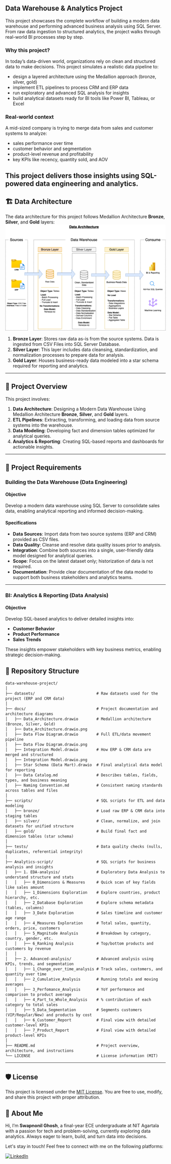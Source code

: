 ## Data Warehouse & Analytics Project

This project showcases the complete workflow of building a modern data warehouse and performing advanced business analysis using SQL Server. From raw data ingestion to structured analytics, the project walks through real-world BI processes step by step.

### Why this project?

In today’s data-driven world, organizations rely on clean and structured data to make decisions. This project simulates a realistic data pipeline to:

- design a layered architecture using the Medallion approach (bronze, silver, gold)
- implement ETL pipelines to process CRM and ERP data
- run exploratory and advanced SQL analysis for insights
- build analytical datasets ready for BI tools like Power BI, Tableau, or Excel

### Real-world context

A mid-sized company is trying to merge data from sales and customer systems to analyze:

- sales performance over time  
- customer behavior and segmentation  
- product-level revenue and profitability  
- key KPIs like recency, quantity sold, and AOV  

This project delivers those insights using SQL-powered data engineering and analytics.
---
## 🏗️ Data Architecture

The data architecture for this project follows Medallion Architecture **Bronze**, **Silver**, and **Gold** layers:
![Data Architecture](docs/Data_Architecture.drawio.png)

1. **Bronze Layer**: Stores raw data as-is from the source systems. Data is ingested from CSV Files into SQL Server Database.
2. **Silver Layer**: This layer includes data cleansing, standardization, and normalization processes to prepare data for analysis.
3. **Gold Layer**: Houses business-ready data modeled into a star schema required for reporting and analytics.

---
## 📖 Project Overview

This project involves:

1. **Data Architecture**: Designing a Modern Data Warehouse Using Medallion Architecture **Bronze**, **Silver**, and **Gold** layers.
2. **ETL Pipelines**: Extracting, transforming, and loading data from source systems into the warehouse.
3. **Data Modeling**: Developing fact and dimension tables optimized for analytical queries.
4. **Analytics & Reporting**: Creating SQL-based reports and dashboards for actionable insights.

---

## 🚀 Project Requirements

### Building the Data Warehouse (Data Engineering)

#### Objective
Develop a modern data warehouse using SQL Server to consolidate sales data, enabling analytical reporting and informed decision-making.

#### Specifications
- **Data Sources**: Import data from two source systems (ERP and CRM) provided as CSV files.
- **Data Quality**: Cleanse and resolve data quality issues prior to analysis.
- **Integration**: Combine both sources into a single, user-friendly data model designed for analytical queries.
- **Scope**: Focus on the latest dataset only; historization of data is not required.
- **Documentation**: Provide clear documentation of the data model to support both business stakeholders and analytics teams.

---

### BI: Analytics & Reporting (Data Analysis)

#### Objective
Develop SQL-based analytics to deliver detailed insights into:
- **Customer Behavior**
- **Product Performance**
- **Sales Trends**

These insights empower stakeholders with key business metrics, enabling strategic decision-making.  

## 📂 Repository Structure
```
data-warehouse-project/
│
├── datasets/                           # Raw datasets used for the project (ERP and CRM data)
│
├── docs/                               # Project documentation and architecture diagrams
│   ├── Data_Architecture.drawio        # Medallion architecture (Bronze, Silver, Gold)
│   ├── Data_Architecture.drawio.png
│   ├── Data Flow Diagram.drawio        # Full ETL/data movement pipeline
│   ├── Data Flow Diagram.drawio.png
│   ├── Integration Model.drawio        # How ERP & CRM data are merged and structured
│   ├── Integration Model.drawio.png
│   ├── Star Schema (Data Mart).drawio  # Final analytical data model for reporting
│   ├── Data Catalog.md                 # Describes tables, fields, types, and business meaning
│   ├── Naming Convention.md            # Consistent naming standards across tables and files
│
├── scripts/                            # SQL scripts for ETL and data modeling
│   ├── bronze/                         # Load raw ERP & CRM data into staging tables
│   ├── silver/                         # Clean, normalize, and join datasets for unified structure
│   ├── gold/                           # Build final fact and dimension tables (star schema)
│
├── tests/                              # Data quality checks (nulls, duplicates, referential integrity)
│
├── Analytics-script/                   # SQL scripts for business analysis and insights
│   ├── 1. EDA-analysis/                # Exploratory Data Analysis to understand structure and stats
│   │   ├── 0_Dimensions & Measures     # Quick scan of key fields like sales amount
│   │   ├── 1_Dimensions Exploration    # Explore countries, product hierarchy, etc.
│   │   ├── 2_Database Exploration      # Explore schema metadata (tables, columns)
│   │   ├── 3_Date Exploration          # Sales timeline and customer age range
│   │   ├── 4_Measures Exploration      # Total sales, quantity, orders, price, customers
│   │   ├── 5_Magnitude Analysis        # Breakdown by category, country, gender, etc.
│   │   ├── 6_Ranking Analysis          # Top/bottom products and customers by revenue
│   │
│   ├── 2. Advanced-analysis/           # Advanced analysis using KPIs, trends, and segmentation
│   │   ├── 1_Change_over_time_analysis # Track sales, customers, and quantity over time
│   │   ├── 2_Cumulative_Analysis       # Running totals and moving averages
│   │   ├── 3_Perfomance_Analysis       # YoY performance and comparison to product average
│   │   ├── 4_Part_to_Whole_Analysis    # % contribution of each category to total sales
│   │   ├── 5_Data_Segmentation         # Segments customers (VIP/Regular/New) and products by cost
│   │   ├── 6_Customer_Report           # Final view with detailed customer-level KPIs
│   │   ├── 7_Product_Report            # Final view with detailed product-level KPIs
│
├── README.md                           # Project overview, architecture, and instructions
└── LICENSE                             # License information (MIT)
```
---

## 🛡️ License

This project is licensed under the [MIT License](LICENSE). You are free to use, modify, and share this project with proper attribution.

## 🌟 About Me

Hi, I’m **Swapnonil Ghosh**, a final-year ECE undergraduate at NIT Agartala with a passion for tech and problem-solving, currently exploring data analytics.
Always eager to learn, build, and turn data into decisions.

Let's stay in touch! Feel free to connect with me on the following platforms:

[![LinkedIn](https://img.shields.io/badge/LinkedIn-0077B5?style=for-the-badge&logo=linkedin&logoColor=white)](https://www.linkedin.com/in/swapnonilg/)
